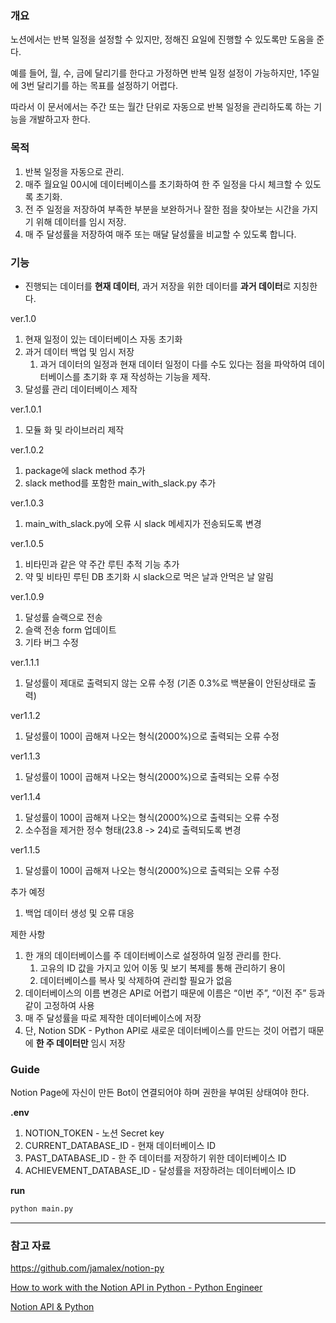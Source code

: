 ### 개요

노션에서는 반복 일정을 설정할 수 있지만, 정해진 요일에 진행할 수 있도록만 도움을 준다. 

예를 들어, 월, 수, 금에 달리기를 한다고 가정하면 반복 일정 설정이 가능하지만, 1주일에 3번 달리기를 하는 목표를 설정하기 어렵다. 

따라서 이 문서에서는 주간 또는 월간 단위로 자동으로 반복 일정을 관리하도록 하는 기능을 개발하고자 한다.

### 목적

1. 반복 일정을 자동으로 관리.
2. 매주 월요일 00시에 데이터베이스를 초기화하여 한 주 일정을 다시 체크할 수 있도록 초기화.
3. 전 주 일정을 저장하여 부족한 부분을 보완하거나 잘한 점을 찾아보는 시간을 가지기 위해 데이터를 임시 저장.
4. 매 주 달성률을 저장하여 매주 또는 매달 달성률을 비교할 수 있도록 합니다.

### 기능

- 진행되는 데이터를 **현재 데이터**, 과거 저장을 위한 데이터를 **과거 데이터**로 지칭한다.

ver.1.0

1. 현재 일정이 있는 데이터베이스 자동 초기화
2. 과거 데이터 백업 및 임시 저장
    1. 과거 데이터의 일정과 현재 데이터 일정이 다를 수도 있다는 점을 파악하여 데이터베이스를 초기화 후 재 작성하는 기능을 제작.
3. 달성률 관리 데이터베이스 제작

ver.1.0.1

1. 모듈 화 및 라이브러리 제작

ver.1.0.2

1. package에 slack method 추가
2. slack method를 포함한 main_with_slack.py 추가

ver.1.0.3

1. main_with_slack.py에 오류 시 slack 메세지가 전송되도록 변경

ver.1.0.5
1. 비타민과 같은 약 주간 루틴 추적 기능 추가
2. 약 및 비타민 루틴 DB 초기화 시 slack으로 먹은 날과 안먹은 날 알림

ver.1.0.9
1. 달성률 슬랙으로 전송
2. 슬랙 전송 form 업데이트
3. 기타 버그 수정

ver.1.1.1
1. 달성률이 제대로 출력되지 않는 오류 수정 (기존 0.3%로 백분율이 안된상태로 출력)

ver1.1.2
1. 달성률이 100이 곱해져 나오는 형식(2000%)으로 출력되는 오류 수정

ver1.1.3
1. 달성률이 100이 곱해져 나오는 형식(2000%)으로 출력되는 오류 수정

ver1.1.4
1. 달성률이 100이 곱해져 나오는 형식(2000%)으로 출력되는 오류 수정
2. 소수점을 제거한 정수 형태(23.8 -> 24)로 출력되도록 변경

ver1.1.5
1. 달성률이 100이 곱해져 나오는 형식(2000%)으로 출력되는 오류 수정


추가 예정

1. 백업 데이터 생성 및 오류 대응

제한 사항

1. 한 개의 데이터베이스를 주 데이터베이스로 설정하여 일정 관리를 한다.
    1. 고유의 ID 값을 가지고 있어 이동 및 보기 복제를 통해 관리하기 용이
    2. 데이터베이스를 복사 및 삭제하여 관리할 필요가 없음
2. 데이터베이스의 이름 변경은 API로 어렵기 때문에 이름은 “이번 주”, “이전 주” 등과 같이 고정하여 사용
3. 매 주 달성률을 따로 제작한 데이터베이스에 저장
4. 단, Notion SDK - Python API로 새로운 데이터베이스를 만드는 것이 어렵기 때문에 **한 주 데이터만** 임시 저장

### Guide

Notion Page에 자신이 만든 Bot이 연결되어야 하며 권한을 부여된 상태여야 한다.

**.env**

1. NOTION_TOKEN - 노션 Secret key
2. CURRENT_DATABASE_ID  - 현재 데이터베이스 ID
3. PAST_DATABASE_ID - 한 주 데이터를 저장하기 위한 데이터베이스 ID
4. ACHIEVEMENT_DATABASE_ID - 달성률을 저장하려는 데이터베이스 ID

**run**

```python
python main.py
```

---

### 참고 자료

https://github.com/jamalex/notion-py

[How to work with the Notion API in Python - Python Engineer](https://www.python-engineer.com/posts/notion-api-python/)

[Notion API & Python](https://thienqc.notion.site/Notion-API-Python-ca0fd21bc224492b8daaf37eb06289e8)

